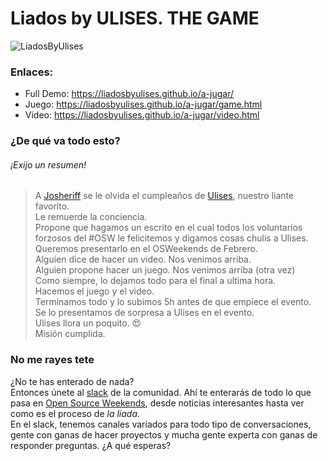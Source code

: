 # Liados by ULISES. THE GAME

![LiadosByUlises](./img/LBU.gif)

### Enlaces:
- Full Demo: https://liadosbyulises.github.io/a-jugar/
- Juego: https://liadosbyulises.github.io/a-jugar/game.html
- Video: https://liadosbyulises.github.io/a-jugar/video.html

### ¿De qué va todo esto?
###### ¡Exijo un resumen!
> A [Josheriff](https://twitter.com/Josheriff) se le olvida el cumpleaños de [Ulises](https://twitter.com/kom_256), nuestro liante favorito.  
> Le remuerde la conciencia.  
> Propone que hagamos un escrito en el cual todos los voluntarios forzosos del #OSW le felicitemos y digamos cosas chulis a Ulises.  
> Queremos presentarlo en el OSWeekends de Febrero.  
> Alguien dice de hacer un video. Nos venimos arriba.  
> Alguien propone hacer un juego. Nos venimos arriba (otra vez)  
> Como siempre, lo dejamos todo para el final a ultima hora.  
> Hacemos el juego y el video.  
> Terminamos todo y lo subimos 5h antes de que empiece el evento.  
> Se lo presentamos de sorpresa a Ulises en el evento.  
> Ulises llora un poquito. 😍  
> Misión cumplida.  

### No me rayes tete
¿No te has enterado de nada?  
Entonces únete al [slack](http://invitations-osweekends.herokuapp.com/) de la comunidad. Ahí te enterarás de todo lo que pasa en [Open Source Weekends](), desde noticias interesantes hasta ver como es el proceso de _la liada_.  
En el slack, tenemos canales variados para todo tipo de conversaciones, gente con ganas de hacer proyectos y mucha gente experta con ganas de responder preguntas. ¿A qué esperas?

